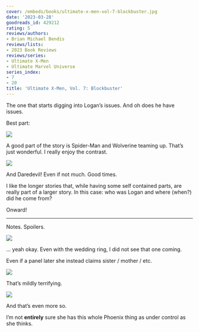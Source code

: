```yaml
---
cover: /embeds/books/ultimate-x-men-vol-7-blockbuster.jpg
date: '2023-03-28'
goodreads_id: 429212
rating: 5
reviews/authors:
- Brian Michael Bendis
reviews/lists:
- 2023 Book Reviews
reviews/series:
- Ultimate X-Men
- Ultimate Marvel Universe
series_index:
- 7
- 20
title: 'Ultimate X-Men, Vol. 7: Blockbuster'
---
```

The one that starts digging into Logan’s issues. And oh does he have issues. 

Best part: 


![](/embeds/books/attachments/ultimate-x-men-v7-c53993.png)

A good part of the story is Spider-Man and Wolverine teaming up. That’s just wonderful. I really enjoy the contrast.

![](/embeds/books/attachments/ultimate-x-men-v7-fcbbf8.png)

And Daredevil! Even if not much. Good times. 

I like the longer stories that, while having some self contained parts, are really part of a larger story. In this case: who was Logan and where (when?) did he come from?

Onward!

<!--more-->

---

 

Notes. Spoilers. 

![](/embeds/books/attachments/ultimate-x-men-v7-47ee59.png)

… yeah okay. Even with the wedding ring, I did not see that one coming. 

Even if a panel later she instead claims sister / mother / etc. 

![](/embeds/books/attachments/ultimate-x-men-v7-ab19ba.png)

That’s mildly terrifying. 

![](/embeds/books/attachments/ultimate-x-men-v7-b7b9a8.png)

And that’s even more so. 

I’m not **entirely** sure she has this whole Phoenix thing as under control as she thinks. 


